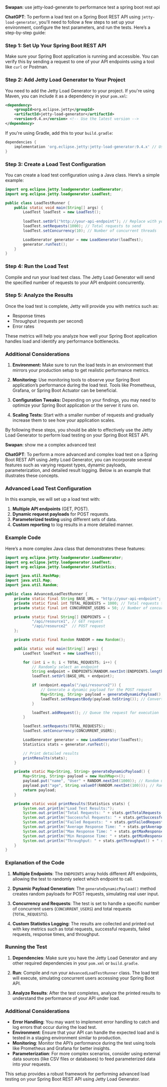 **Swapan**: use jetty-load-generate to performance test a spring boot rest api

**ChatGPT**: To perform a load test on a Spring Boot REST API using `jetty-load-generator`, you'll need to follow a few steps to set up your environment, configure the test parameters, and run the tests. Here’s a step-by-step guide:

### Step 1: Set Up Your Spring Boot REST API

Make sure your Spring Boot application is running and accessible. You can verify this by sending a request to one of your API endpoints using a tool like `curl` or Postman.

### Step 2: Add Jetty Load Generator to Your Project

You need to add the Jetty Load Generator to your project. If you're using Maven, you can include it as a dependency in your `pom.xml`:

```xml
<dependency>
    <groupId>org.eclipse.jetty</groupId>
    <artifactId>jetty-load-generator</artifactId>
    <version>9.4.x</version> <!-- Use the latest version -->
</dependency>
```

If you're using Gradle, add this to your `build.gradle`:

```groovy
dependencies {
    implementation 'org.eclipse.jetty:jetty-load-generator:9.4.x' // Use the latest version
}
```

### Step 3: Create a Load Test Configuration

You can create a load test configuration using a Java class. Here’s a simple example:

```java
import org.eclipse.jetty.loadgenerator.LoadGenerator;
import org.eclipse.jetty.loadgenerator.LoadTest;

public class LoadTestRunner {
    public static void main(String[] args) {
        LoadTest loadTest = new LoadTest();
        
        loadTest.setUrl("http://your-api-endpoint"); // Replace with your API endpoint
        loadTest.setRequests(1000); // Total requests to send
        loadTest.setConcurrency(10); // Number of concurrent threads

        LoadGenerator generator = new LoadGenerator(loadTest);
        generator.runTest();
    }
}
```

### Step 4: Run the Load Test

Compile and run your load test class. The Jetty Load Generator will send the specified number of requests to your API endpoint concurrently.

### Step 5: Analyze the Results

Once the load test is complete, Jetty will provide you with metrics such as:

- Response times
- Throughput (requests per second)
- Error rates

These metrics will help you analyze how well your Spring Boot application handles load and identify any performance bottlenecks.

### Additional Considerations

1. **Environment:** Make sure to run the load tests in an environment that mirrors your production setup to get realistic performance metrics.

2. **Monitoring:** Use monitoring tools to observe your Spring Boot application’s performance during the load test. Tools like Prometheus, Grafana, or Spring Boot Actuator can be beneficial.

3. **Configuration Tweaks:** Depending on your findings, you may need to optimize your Spring Boot application or the server it runs on.

4. **Scaling Tests:** Start with a smaller number of requests and gradually increase them to see how your application scales.

By following these steps, you should be able to effectively use the Jetty Load Generator to perform load testing on your Spring Boot REST API.

**Swapan**: show me a complex advanced test

**ChatGPT**: To perform a more advanced and complex load test on a Spring Boot REST API using Jetty Load Generator, you can incorporate several features such as varying request types, dynamic payloads, parameterization, and detailed result logging. Below is an example that illustrates these concepts.

### Advanced Load Test Configuration

In this example, we will set up a load test with:

1. **Multiple API endpoints** (GET, POST).
2. **Dynamic request payloads** for POST requests.
3. **Parameterized testing** using different sets of data.
4. **Custom reporting** to log results in a more detailed manner.

### Example Code

Here’s a more complex Java class that demonstrates these features:

```java
import org.eclipse.jetty.loadgenerator.LoadGenerator;
import org.eclipse.jetty.loadgenerator.LoadTest;
import org.eclipse.jetty.loadgenerator.Statistics;

import java.util.HashMap;
import java.util.Map;
import java.util.Random;

public class AdvancedLoadTestRunner {
    private static final String BASE_URL = "http://your-api-endpoint"; // Replace with your API base URL
    private static final int TOTAL_REQUESTS = 1000; // Total requests to send
    private static final int CONCURRENT_USERS = 50; // Number of concurrent users

    private static final String[] ENDPOINTS = {
            "/api/resource1", // GET request
            "/api/resource2"  // POST request
    };

    private static final Random RANDOM = new Random();

    public static void main(String[] args) {
        LoadTest loadTest = new LoadTest();

        for (int i = 0; i < TOTAL_REQUESTS; i++) {
            // Randomly select an endpoint
            String endpoint = ENDPOINTS[RANDOM.nextInt(ENDPOINTS.length)];
            loadTest.setUrl(BASE_URL + endpoint);

            if (endpoint.equals("/api/resource2")) {
                // Generate a dynamic payload for the POST request
                Map<String, String> payload = generateDynamicPayload();
                loadTest.setRequestBody(payload.toString()); // Convert map to JSON string if needed
            }

            loadTest.addRequest(); // Queue the request for execution
        }

        loadTest.setRequests(TOTAL_REQUESTS);
        loadTest.setConcurrency(CONCURRENT_USERS);

        LoadGenerator generator = new LoadGenerator(loadTest);
        Statistics stats = generator.runTest();

        // Print detailed results
        printResults(stats);
    }

    private static Map<String, String> generateDynamicPayload() {
        Map<String, String> payload = new HashMap<>();
        payload.put("name", "User" + RANDOM.nextInt(1000)); // Random user name
        payload.put("age", String.valueOf(RANDOM.nextInt(100))); // Random age
        return payload;
    }

    private static void printResults(Statistics stats) {
        System.out.println("Load Test Results:");
        System.out.println("Total Requests: " + stats.getTotalRequests());
        System.out.println("Successful Requests: " + stats.getSuccessfulRequests());
        System.out.println("Failed Requests: " + stats.getFailedRequests());
        System.out.println("Average Response Time: " + stats.getAverageResponseTime() + " ms");
        System.out.println("Max Response Time: " + stats.getMaxResponseTime() + " ms");
        System.out.println("Min Response Time: " + stats.getMinResponseTime() + " ms");
        System.out.println("Throughput: " + stats.getThroughput() + " requests/sec");
    }
}
```

### Explanation of the Code

1. **Multiple Endpoints**: The `ENDPOINTS` array holds different API endpoints, allowing the test to randomly select which endpoint to call.

2. **Dynamic Payload Generation**: The `generateDynamicPayload()` method creates random payloads for POST requests, simulating real user input.

3. **Concurrency and Requests**: The test is set to handle a specific number of concurrent users (`CONCURRENT_USERS`) and total requests (`TOTAL_REQUESTS`).

4. **Custom Statistics Logging**: The results are collected and printed out with key metrics such as total requests, successful requests, failed requests, response times, and throughput.

### Running the Test

1. **Dependencies**: Make sure you have the Jetty Load Generator and any other required dependencies in your `pom.xml` or `build.gradle`.

2. **Run**: Compile and run your `AdvancedLoadTestRunner` class. The load test will execute, simulating concurrent users accessing your Spring Boot API.

3. **Analyze Results**: After the test completes, analyze the printed results to understand the performance of your API under load.

### Additional Considerations

- **Error Handling**: You may want to implement error handling to catch and log errors that occur during the load test.
- **Environment**: Ensure that your API can handle the expected load and is tested in a staging environment similar to production.
- **Monitoring**: Monitor the API’s performance during the test using tools like Prometheus and Grafana for better insights.
- **Parameterization**: For more complex scenarios, consider using external data sources (like CSV files or databases) to feed parameterized data into your requests.

This setup provides a robust framework for performing advanced load testing on your Spring Boot REST API using Jetty Load Generator.

